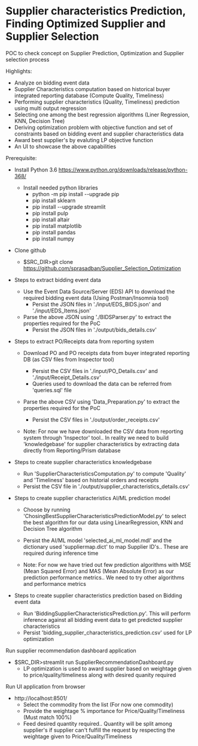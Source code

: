 # Supplier characteristics Prediction, Finding Optimized Supplier and Supplier Selection
POC to check concept on Supplier Prediction, Optimization and Supplier selection process

Highlights:
  * Analyze on bidding event data
  * Supplier Characteristics computation based on historical buyer integrated reporting database (Compute Quality, Timeliness)
  * Performing supplier characteristics (Quality, Timeliness) prediction using multi output regression 
  * Selecting one among the best regression algorithms (Liner Regression, KNN, Decision Tree)
  * Deriving optimization problem with objective function and set of constraints based on bidding event and supplier characteristics data
  * Award best supplier's by evaluting LP objective function
  * An UI to showcase the above capabilities

Prerequisite:
  * Install Python 3.6 https://www.python.org/downloads/release/python-368/ 
	* Install needed python libraries
		- python -m pip install --upgrade pip
		- pip install sklearn
		- pip install --upgrade streamlit
		- pip install pulp
		- pip install altair
		- pip install matplotlib
		- pip install pandas
		- pip install numpy

  * Clone github
    - $SRC_DIR>git clone https://github.com/sprasadban/Supplier_Selection_Optimization

  * Steps to extract bidding event data
    - Use the Event Data Source/Server (EDS) API to download the required bidding event data (Using Postman/Insomnia tool)
      - Persist the JSON files in './input/EDS_BIDS.json' and './input/EDS_Items.json'
    - Parse the above JSON using './BIDSParser.py' to extract the properties required for the PoC
      - Persist the JSON files in './output/bids_details.csv'
  
  * Steps to extract PO/Receipts data from reporting system
    - Download PO and PO receipts data from buyer integrated reporting DB (as CSV files from Inspector tool)
      - Persist the CSV files in './input/PO_Details.csv' and './input/Receipt_Details.csv'
      - Queries used to download the data can be referred from 'queries.sql' file
    - Parse the above CSV using 'Data_Preparation.py' to extract the properties required for the PoC
      - Persist the CSV files in './output/order_receipts.csv'
    
    - Note: For now we have downloaded the CSV data from reporting system through 'Inspector' tool.. In reality we need to build 'knowledgebase' for supplier characteristics by extracting data directly from Reporting/Prism database
  
  * Steps to create supplier characteristics knowledgebase
    - Run 'SupplierCharacteristicsComputation.py' to compute 'Quality' and 'Timeliness' based on historial orders and receipts
    - Persist the CSV file in './output/supplier_characteristics_details.csv'
  
  * Steps to create supplier characteristics AI/ML prediction model
    - Choose by running 'ChosingBestSupplierCharacteristicsPredictionModel.py' to select the best algorithm for our data using LinearRegression, KNN and Decision Tree algorithm
    - Persist the AI/ML model 'selected_ai_ml_model.mdl' and the dictionary used 'suppliermap.dict' to map Supplier ID's.. These are required during inference time

    - Note: For now we have tried out few prediction algorithms with MSE (Mean Squared Error) and MAS (Mean Absolute Error) as our prediction performance metrics.. We need to try other algorithms and performance metrics
  
  * Steps to create supplier characteristics prediction based on Bidding event data
    - Run 'BiddingSupplierCharacteristicsPrediction.py'. This will perform inference against all bidding event data to get predicted supplier characteristics
    - Persist 'bidding_supplier_characteristics_prediction.csv' used for LP optimization 

Run supplier recommendation dashboard application 
  * $SRC_DIR>streamlit run SupplierRecommendationDashboard.py
    - LP optimization is used to award supplier based on weightage given to price/quality/timeliness along with desired quanity required

Run UI application from browser
  * http://localhost:8501/
    - Select the commodity from the list (For now one commodity)
    - Provide the weightage % importance for Price/Quality/Timeliness (Must match 100%)
    - Feed desired quantity required.. Quantity will be split among supplier's if supplier can't fulfill the request by respecting the weightage given to Price/Quality/Timeliness
